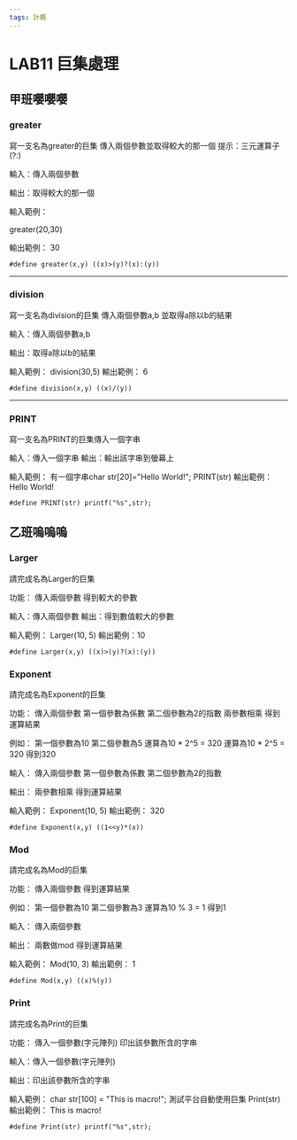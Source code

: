 ```yaml
---
tags: 計概
---
```


# LAB11  巨集處理

## 甲班嚶嚶嚶


### greater

寫一支名為greater的巨集
傳入兩個參數並取得較大的那一個
提示：三元運算子(?:)

輸入：傳入兩個參數


輸出：取得較大的那一個

輸入範例：

greater(20,30)

輸出範例：
30

```cpp=
#define greater(x,y) ((x)>(y)?(x):(y)) 
```

---
### division

寫一支名為division的巨集
傳入兩個參數a,b
並取得a除以b的結果

輸入：傳入兩個參數a,b

輸出：取得a除以b的結果

輸入範例：
division(30,5)
輸出範例：
6

```cpp=
#define division(x,y) ((x)/(y))
```

---
### PRINT

寫一支名為PRINT的巨集傳入一個字串

輸入：傳入一個字串
輸出：輸出該字串到螢幕上

輸入範例：
有一個字串char str[20]="Hello World!";
PRINT(str)
輸出範例：
Hello World!

```cpp=
#define PRINT(str) printf("%s",str);
```


## 乙班嗚嗚嗚

### Larger

請完成名為Larger的巨集

功能：
傳入兩個參數
得到較大的參數

輸入：傳入兩個參數
輸出：得到數值較大的參數

輸入範例：
Larger(10, 5)
輸出範例：10

```cpp=
#define Larger(x,y) ((x)>(y)?(x):(y)) 
```

### Exponent
請完成名為Exponent的巨集

功能：
傳入兩個參數
第一個參數為係數
第二個參數為2的指數
兩參數相乘
得到運算結果

例如：
第一個參數為10
第二個參數為5
運算為10 * 2^5 = 320
運算為10 * 2^5 = 320
得到320


輸入：
傳入兩個參數
第一個參數為係數
第二個參數為2的指數

輸出：
兩參數相乘
得到運算結果

輸入範例：
Exponent(10, 5)
輸出範例：
320
```cpp=
#define Exponent(x,y) ((1<<y)*(x))
```

### Mod
請完成名為Mod的巨集

功能：
傳入兩個參數
得到運算結果

例如：
第一個參數為10
第二個參數為3
運算為10 % 3 = 1
得到1


輸入：
傳入兩個參數


輸出：
兩數做mod
得到運算結果


輸入範例：
Mod(10, 3)
輸出範例：
1
```cpp=
#define Mod(x,y) ((x)%(y))
```

### Print

請完成名為Print的巨集

功能：
傳入一個參數(字元陣列)
印出該參數所含的字串

輸入：傳入一個參數(字元陣列)


輸出：印出該參數所含的字串


輸入範例：
char str[100] = "This is macro!";
測試平台自動使用巨集
Print(str)
輸出範例：
This is macro!

```cpp=
#define Print(str) printf("%s",str);
```